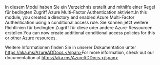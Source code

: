 <span data-ttu-id="8727c-101">In diesem Modul haben Sie ein Verzeichnis erstellt und mithilfe einer Regel für bedingten Zugriff Azure Multi-Factor Authentication aktiviert.</span><span class="sxs-lookup"><span data-stu-id="8727c-101">In this module, you created a directory and enabled Azure Multi-Factor Authentication using a conditional access rule.</span></span> <span data-ttu-id="8727c-102">Sie können jetzt weitere Richtlinien für bedingten Zugriff für diese oder andere Azure-Ressourcen erstellen.</span><span class="sxs-lookup"><span data-stu-id="8727c-102">You can now create additional conditional access policies for this or other Azure resources.</span></span>

<span data-ttu-id="8727c-103">Weitere Informationen finden Sie in unserer Dokumentation unter https://aka.ms/AzureADDocs.</span><span class="sxs-lookup"><span data-stu-id="8727c-103">For more information, check out our documentation at https://aka.ms/AzureADDocs.</span></span>
